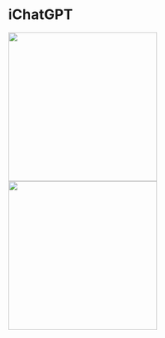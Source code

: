 # iChatGPT

<img src="https://github.com/user-attachments/assets/4d0c84e4-1a5b-4676-b903-ef68a8e0ba85" width="300" />
<img src="https://github.com/user-attachments/assets/9a8c8977-9aa9-4177-9872-a8e829e34b6f" width="300"/>
